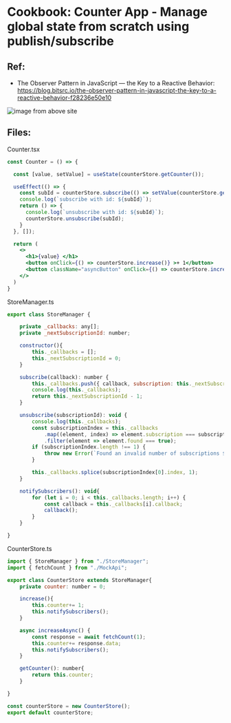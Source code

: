 # Cookbook: Counter App - Manage global state from scratch using publish/subscribe

## Ref: 
- The Observer Pattern in JavaScript — the Key to a Reactive Behavior: https://blog.bitsrc.io/the-observer-pattern-in-javascript-the-key-to-a-reactive-behavior-f28236e50e10

![image from above site](https://user-images.githubusercontent.com/3647850/136561959-1a800eda-142c-4f41-80f6-3a5f03f12d8b.png)

## Files:

Counter.tsx

```jsx
const Counter = () => {

  const [value, setValue] = useState(counterStore.getCounter());

  useEffect(() => {
    const subId = counterStore.subscribe(() => setValue(counterStore.getCounter()));
    console.log(`subscribe with id: ${subId}`);
    return () => {
      console.log(`unsubscribe with id: ${subId}`);
      counterStore.unsubscribe(subId);
    }
  }, []);

  return (
    <>
      <h1>{value} </h1>
      <button onClick={() => counterStore.increase()} >+ 1</button>
      <button className="asyncButton" onClick={() => counterStore.increaseAsync()} >+ 1 Async</button>
    </>
  )
}
```

StoreManager.ts

```js
export class StoreManager {

    private _callbacks: any[];
    private _nextSubscriptionId: number;

    constructor(){
        this._callbacks = [];
        this._nextSubscriptionId = 0;
    }

    subscribe(callback): number {
        this._callbacks.push({ callback, subscription: this._nextSubscriptionId++ });
        console.log(this._callbacks);
        return this._nextSubscriptionId - 1;
    }

    unsubscribe(subscriptionId): void {
        console.log(this._callbacks);
        const subscriptionIndex = this._callbacks
            .map((element, index) => element.subscription === subscriptionId ? { found: true, index } : { found: false })
            .filter(element => element.found === true);
        if (subscriptionIndex.length !== 1) {
            throw new Error(`Found an invalid number of subscriptions ${subscriptionIndex.length}`);
        }

        this._callbacks.splice(subscriptionIndex[0].index, 1);
    }

    notifySubscribers(): void{
        for (let i = 0; i < this._callbacks.length; i++) {
            const callback = this._callbacks[i].callback;
            callback();
        }
    }

}
```

CounterStore.ts

```js
import { StoreManager } from "./StoreManager";
import { fetchCount } from "./MockApi";

export class CounterStore extends StoreManager{
    private counter: number = 0;

    increase(){
        this.counter+= 1;
        this.notifySubscribers();
    }

    async increaseAsync() {
        const response = await fetchCount(1);
        this.counter+= response.data;
        this.notifySubscribers();
    }

    getCounter(): number{
        return this.counter;
    }

}

const counterStore = new CounterStore();
export default counterStore;
```
